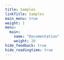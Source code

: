```yaml
---
title: Samples
linkTitle: Samples
main_menu: true
weight: 1
menu:
  main:
    name: "Documentation"
    weight: 20
hide_feedback: true
hide_readingtime: true
---
```

